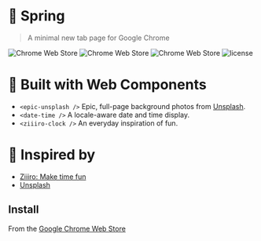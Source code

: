 # 🍃 Spring
> A minimal new tab page for Google Chrome

![Chrome Web Store](https://img.shields.io/chrome-web-store/v/lcomlokgcbklomfecjjpjlncapnhepbl.svg)
![Chrome Web Store](https://img.shields.io/chrome-web-store/users/lcomlokgcbklomfecjjpjlncapnhepbl.svg)
![Chrome Web Store](https://img.shields.io/chrome-web-store/stars/lcomlokgcbklomfecjjpjlncapnhepbl.svg)
![license](https://img.shields.io/github/license/jamiller619/spring.svg)

# 🤖 Built with Web Components
- `<epic-unsplash />` Epic, full-page background photos from [Unsplash](http://www.unsplash.com).
- `<date-time />` A locale-aware date and time display.
- `<ziiiro-clock />` An everyday inspiration of fun.

# 🙏 Inspired by
- [Ziiiro: Make time fun](http://www.ziiiro.com/)
- [Unsplash](http://www.unsplash.com)

## Install
From the [Google Chrome Web Store](https://chrome.google.com/webstore/detail/spring/lcomlokgcbklomfecjjpjlncapnhepbl?hl=en-US)
